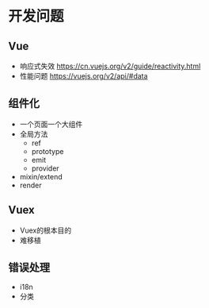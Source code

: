 # 开发问题

## Vue

- 响应式失效
    https://cn.vuejs.org/v2/guide/reactivity.html
- 性能问题
    https://vuejs.org/v2/api/#data

## 组件化

- 一个页面一个大组件
- 全局方法
    - ref
    - prototype
    - emit
    - provider
- mixin/extend
- render

## Vuex

- Vuex的根本目的
- 难移植

## 错误处理

- i18n
- 分类

